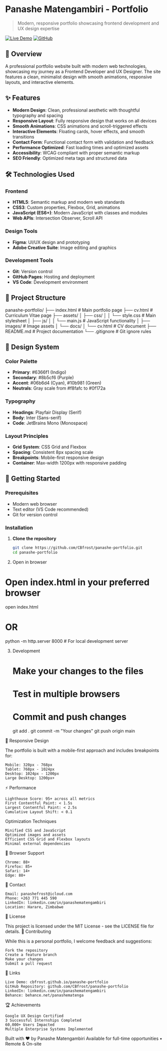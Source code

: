 # Panashe Matengambiri - Portfolio

> Modern, responsive portfolio showcasing frontend development and UX design expertise

[![Live Demo](https://img.shields.io/badge/demo-live-success?style=for-the-badge)](https://cbfrost.github.io/panashe-portfolio/)
[![GitHub](https://img.shields.io/badge/github-repository-blue?style=for-the-badge)](https://github.com/CBfrost/panashe-portfolio)

## 🚀 Overview

A professional portfolio website built with modern web technologies, showcasing my journey as a Frontend Developer and UX Designer. The site features a clean, minimalist design with smooth animations, responsive layouts, and interactive elements.

## ✨ Features

- **Modern Design**: Clean, professional aesthetic with thoughtful typography and spacing
- **Responsive Layout**: Fully responsive design that works on all devices
- **Smooth Animations**: CSS animations and scroll-triggered effects
- **Interactive Elements**: Floating cards, hover effects, and smooth transitions
- **Contact Form**: Functional contact form with validation and feedback
- **Performance Optimized**: Fast loading times and optimized assets
- **Accessibility**: WCAG compliant with proper semantic markup
- **SEO Friendly**: Optimized meta tags and structured data

## 🛠️ Technologies Used

### Frontend
- **HTML5**: Semantic markup and modern web standards
- **CSS3**: Custom properties, Flexbox, Grid, animations
- **JavaScript (ES6+)**: Modern JavaScript with classes and modules
- **Web APIs**: Intersection Observer, Scroll API

### Design Tools
- **Figma**: UI/UX design and prototyping
- **Adobe Creative Suite**: Image editing and graphics

### Development Tools
- **Git**: Version control
- **GitHub Pages**: Hosting and deployment
- **VS Code**: Development environment

## 📁 Project Structure

panashe-portfolio/
├── index.html # Main portfolio page
├── cv.html # Curriculum Vitae page
├── assets/
│ ├── css/
│ │ └── style.css # Main stylesheet
│ ├── js/
│ │ └── main.js # JavaScript functionality
│ ├── images/ # Image assets
│ └── docs/
│ └── cv.html # CV document
├── README.md # Project documentation
└── .gitignore # Git ignore rules

## 🎨 Design System

### Color Palette
- **Primary**: #6366f1 (Indigo)
- **Secondary**: #8b5cf6 (Purple)
- **Accent**: #06b6d4 (Cyan), #10b981 (Green)
- **Neutrals**: Gray scale from #f8fafc to #0f172a

### Typography
- **Headings**: Playfair Display (Serif)
- **Body**: Inter (Sans-serif)
- **Code**: JetBrains Mono (Monospace)

### Layout Principles
- **Grid System**: CSS Grid and Flexbox
- **Spacing**: Consistent 8px spacing scale
- **Breakpoints**: Mobile-first responsive design
- **Container**: Max-width 1200px with responsive padding

## 🚀 Getting Started

### Prerequisites
- Modern web browser
- Text editor (VS Code recommended)
- Git for version control

### Installation

1. **Clone the repository**
   ```bash
   git clone https://github.com/CBfrost/panashe-portfolio.git
   cd panashe-portfolio

2. Open in browser

# Open index.html in your preferred browser
open index.html
# OR
python -m http.server 8000  # For local development server

3. Development

    # Make your changes to the files
    # Test in multiple browsers
    # Commit and push changes
    git add .
    git commit -m "Your changes"
    git push origin main

📱 Responsive Design

The portfolio is built with a mobile-first approach and includes breakpoints for:

    Mobile: 320px - 768px
    Tablet: 768px - 1024px
    Desktop: 1024px - 1200px
    Large Desktop: 1200px+

⚡ Performance

    Lighthouse Score: 95+ across all metrics
    First Contentful Paint: < 1.5s
    Largest Contentful Paint: < 2.5s
    Cumulative Layout Shift: < 0.1

Optimization Techniques

    Minified CSS and JavaScript
    Optimized images and assets
    Efficient CSS Grid and Flexbox layouts
    Minimal external dependencies

🎯 Browser Support

    Chrome: 88+
    Firefox: 85+
    Safari: 14+
    Edge: 88+

📧 Contact

    Email: panashefrost@icloud.com
    Phone: +263 771 445 590
    LinkedIn: linkedin.com/in/panashematengambiri
    Location: Harare, Zimbabwe

📄 License

This project is licensed under the MIT License - see the LICENSE file for details.
🤝 Contributing

While this is a personal portfolio, I welcome feedback and suggestions:

    Fork the repository
    Create a feature branch
    Make your changes
    Submit a pull request

🔗 Links

    Live Demo: cbfrost.github.io/panashe-portfolio
    GitHub Repository: github.com/CBfrost/panashe-portfolio
    LinkedIn: linkedin.com/in/panashematengambiri
    Behance: behance.net/panashematenga

🏆 Achievements

    Google UX Design Certified
    3 Successful Internships Completed
    60,000+ Users Impacted
    Multiple Enterprise Systems Implemented

Built with ❤️ by Panashe Matengambiri
Available for full-time opportunities • Remote & On-site
